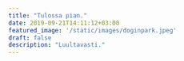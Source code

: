 ```yaml
---
title: "Tulossa pian."
date: 2019-09-21T14:11:12+03:00
featured_image: '/static/images/doginpark.jpeg'
draft: false
description: "Luultavasti."
---
```


